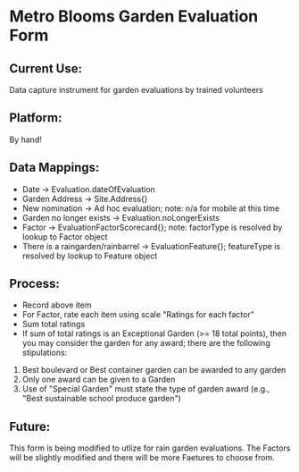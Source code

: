Metro Blooms Garden Evaluation Form
===============================

Current Use: 
----------------
Data capture instrument for garden evaluations by trained volunteers

Platform:
-----------
By hand!

Data Mappings:
-------------------
* Date ->  Evaluation.dateOfEvaluation
* Garden Address -> Site.Address{}
* New nomination -> Ad hoc evaluation; note: n/a for mobile at this time
* Garden no longer exists -> Evaluation.noLongerExists
* Factor -> EvaluationFactorScorecard{}; note: factorType is resolved by lookup to Factor object 
* There is a raingarden/rainbarrel ->  EvaluationFeature{}; featureType is resolved by lookup to Feature object

Process:
-----------
* Record above item
* For Factor, rate each item using scale "Ratings for each factor"
* Sum total ratings
* If sum of total ratings is an Exceptional Garden (>= 18 total points), then you may consider the garden for any award; there are the following stipulations:
1. Best boulevard or Best container garden can be awarded to any garden
2. Only one award can be given to a Garden
3. Use of "Special Garden" must state the type of garden award (e.g., "Best sustainable school produce garden")

Future:
--------
This form is being modified to utlize for rain garden evaluations. The Factors will be slightly modified and there will be more Faetures to choose from.